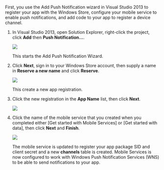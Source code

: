 First, you use the Add Push Notification wizard in Visual Studio 2013 to register your app with the Windows Store, configure your mobile service to enable push notifications, and add code to your app to register a device channel.

1. In Visual Studio 2013, open Solution Explorer, right-click the project, click **Add** then **Push Notification...**. 

	<img src="../Media/mobile-add-push-notifications-vs2013.png" />

	This starts the Add Push Notification Wizard.

2. Click **Next**, sign in to your Windows Store account, then supply a name in **Reserve a new name** and click **Reserve**.

	<img src="../Media/mobile-add-push-notifications-vs2013-2.png" /> 

	This create a new app registration.

3. Click the new registration in the **App Name** list, then click **Next**.

	<img src="../Media/mobile-add-push-notifications-vs2013-3.png" />

4. Click the name of the mobile service that you created when you completed either [Get started with Mobile Services] or [Get started with data], then click **Next** and **Finish**. 

	<img src="../Media/mobile-add-push-notifications-vs2013-3.png" />

	The mobile service is updated to register your app package SID and client secret and a new **channels** table is created. Mobile Services is now configured to work with Windows Push Notification Services (WNS) to be able to send notifications to your app.   